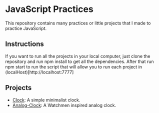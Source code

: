 # JavaScript Practices

This repository contains many practices or little projects that I made to practice JavaScript.

## Instructions
If you want to run all the projects in your local computer, just clone the repository and run npm install to get all the dependencies. After that run npm start to run the script that will allow you to run each project in (localHost)[http://localhost:7777]

## Projects
 
* [Clock](https://clock.rafasu.repl.co/): A simple minimalist clock.
* [Analog-Clock](https://watchmen-analog-clock.rafasu.repl.co/): A Watchmen inspired analog clock.

